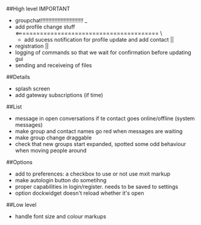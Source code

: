 ##High level IMPORTANT
* groupchat!!!!!!!!!!!!!!!!!!!!!!!!!!!!                                _
* add profile change stuff   <========================================= \
  * add sucess notification for profile update and add contact         ||
* registration                                                         ||
* logging of commands so that we wait for confirmation before updating gui
* sending and receiveing of files


##Details
* splash screen
* add gateway subscriptions (if time)

##List
* message in open conversations if te contact goes online/offline (system messages)
* make group and contact names go red when messages are waiting
* make group change draggable
* check that new groups start expanded, spotted some odd behaviour when moving people around

##Options
* add to preferences: a checkbox to use or not use mxit markup
* make autologin button do sometihng
* proper capabilities in login/register. needs to be saved to settings
* option dockwidget doesn't reload whether it's open

##Low level
* handle font size and colour markups
